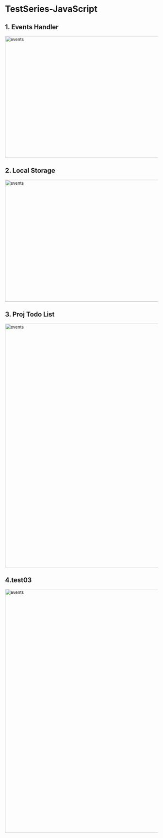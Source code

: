 #  TestSeries-JavaScript
## 1. Events Handler
 <a href="#"><img alt="events" width="800px" height="400px" src="https://github.com/user-attachments/assets/74aafc2d-9538-4ba8-9e6c-dd3a244c760f" /></a><br>
## 2. Local Storage
 <a href="#"><img alt="events" width="800px" height="400px" src="https://github.com/user-attachments/assets/de13e3c2-27ce-4f43-811e-7df433ddb6b3" /></a><br>
 ## 3. Proj Todo List
 <a href="#"><img alt="events" width="800px"  src="https://github.com/user-attachments/assets/789a3a25-412a-416e-855b-0e1db1ee5853" /></a><br>
 ## 4.test03
 <a href="#"><img alt="events" width="800px"  src="https://github.com/user-attachments/assets/4d762b7c-140c-4d54-9f15-ce5b7304e77d" /></a><br>
